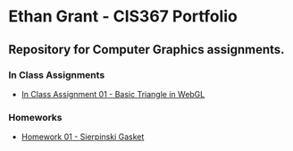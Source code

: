 # Ethan Grant - CIS367 Portfolio

## Repository for Computer Graphics assignments.

### In Class Assignments
- [In Class Assignment 01 - Basic Triangle in WebGL](InClassAssignment01/)

### Homeworks
- [Homework 01 - Sierpinski Gasket](Homework01/)
